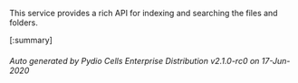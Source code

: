 






This service provides a rich API for indexing and searching the files and folders.

[:summary]

###### Auto generated by Pydio Cells Enterprise Distribution v2.1.0-rc0 on 17-Jun-2020
